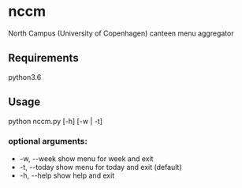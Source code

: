 # nccm
North Campus (University of Copenhagen) canteen menu aggregator
## Requirements
python3.6
## Usage
python nccm.py [-h] [-w | -t]
### optional arguments:
* -w, --week   show menu for week and exit
* -t,  --today  show menu for today and exit (default)
* -h, --help   show help and exit
